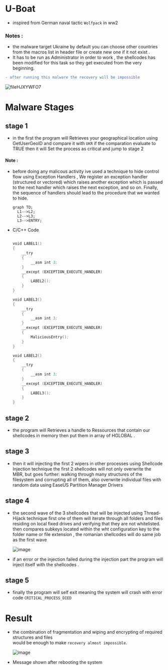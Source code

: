 # U-Boat
* inspired from German naval tactic `Wolfpack` in ww2  

### Notes :
* the malware target Ukraine by default you can choose other countries from the macros list in header file or create new one if it not exist .
* It has to be run as Administrator in order to work , the shellcodes has been modified for this task so they get executed from the very beginning.
```diff
- after running this malware the recovery will be impossible
```
![fileHJXYWFO7](https://user-images.githubusercontent.com/60795188/159803974-6ecefce0-dfff-4e08-8e47-81aec04303b1.jpg)

# Malware Stages

## stage 1
* in the first the program will Retrieves your geographical location using GetUserGeoID and compare it with ``UKR`` if the comparation evaluate to TRUE  then it will Set the process as critical and jump to stage 2

#### Note :

- before doing any malicous activity ive used a technique to hide control flow using Exception Handlers , We register an exception handler (structured or vectored) which raises another exception which is passed to the next handler which raises the next exception, and so on. Finally, the sequence of handlers should lead to the procedure that we wanted to hide.
  ```mermaid
  graph TD;
    L1-->L2;
    L2-->L3;
    L3-->ENTRY;
  ```
 - C/C++ Code


    ```asm

    void LABEL1()
    {
        __try 
        {
            __asm int 3;
        }
        __except (EXCEPTION_EXECUTE_HANDLER)
        {
            LABEL2();
        }
    }
    
    void LABEL3()
    {
        __try
        {
            __asm int 3;
        }
        __except (EXCEPTION_EXECUTE_HANDLER)
        {
            MaliciousEntry();
        }
    }
    
    void LABEL2()
    {
        __try 
        {
            __asm int 3;
        }
        __except (EXCEPTION_EXECUTE_HANDLER)
        {
            LABEL3();
        }
    }
    ```


## stage 2

* the program will Retrieves a handle to Ressources that contain our shellcodes in memory then put them in array of HGLOBAL .

## stage 3

* then it will injecting the first 2 wipers in other processes using Shellcode Injection technique the first 2 shellcodes will not only overwrite the MBR, but goes further: walking through many structures of the filesystem and corrupting all of them, also overwrite individual files with random data using EaseUS Partition Manager Drivers 

## stage 4

* the second wave of the 3 shellcodes that will be injected using Thread-Hijack technique first one of them will iterate through all folders and files residing on local fixed drives and verifying that they are not whitelisted. then compares subkeys located within the wht configuration key to the folder name or file extension , the romanian shellcodes will do same job as the first wave

   ![image](https://user-images.githubusercontent.com/60795188/159538144-169ca69b-d284-4290-94d8-7064ad5552ce.png)
   
* if an error or the injection failed during the injection part the program will inject itself with the shellcodes .
   
## stage 5

* finally the program will self exit meaning the system will crash with error code `CRITICAL_PROCESS_DIED`

# Result

* the combination of fragmentation and wiping and encrypting of required structures and files <br> would be enough to make `recovery almost impossible`.


  ![image](https://user-images.githubusercontent.com/60795188/159540577-d5732896-3db5-4426-a8d3-81d98d61e1c1.png)
* Message shown after rebooting the system

